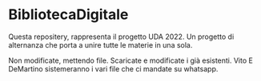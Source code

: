 # BibliotecaDigitale
Questa repositery, rappresenta il progetto UDA 2022. Un progetto di alternanza che porta a unire tutte le materie in una sola.

Non modificate, mettendo file. Scaricate e modificate i già esistenti.
Vito E DeMartino sistemeranno i vari file che ci mandate su whatsapp.

